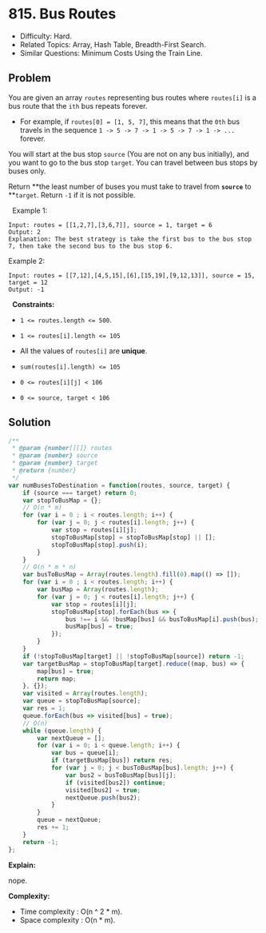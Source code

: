 # 815. Bus Routes

- Difficulty: Hard.
- Related Topics: Array, Hash Table, Breadth-First Search.
- Similar Questions: Minimum Costs Using the Train Line.

## Problem

You are given an array `routes` representing bus routes where `routes[i]` is a bus route that the `ith` bus repeats forever.


	
- For example, if `routes[0] = [1, 5, 7]`, this means that the `0th` bus travels in the sequence `1 -> 5 -> 7 -> 1 -> 5 -> 7 -> 1 -> ...` forever.


You will start at the bus stop `source` (You are not on any bus initially), and you want to go to the bus stop `target`. You can travel between bus stops by buses only.

Return **the least number of buses you must take to travel from **`source`** to **`target`. Return `-1` if it is not possible.

 
Example 1:

```
Input: routes = [[1,2,7],[3,6,7]], source = 1, target = 6
Output: 2
Explanation: The best strategy is take the first bus to the bus stop 7, then take the second bus to the bus stop 6.
```

Example 2:

```
Input: routes = [[7,12],[4,5,15],[6],[15,19],[9,12,13]], source = 15, target = 12
Output: -1
```

 
**Constraints:**


	
- `1 <= routes.length <= 500`.
	
- `1 <= routes[i].length <= 105`
	
- All the values of `routes[i]` are **unique**.
	
- `sum(routes[i].length) <= 105`
	
- `0 <= routes[i][j] < 106`
	
- `0 <= source, target < 106`



## Solution

```javascript
/**
 * @param {number[][]} routes
 * @param {number} source
 * @param {number} target
 * @return {number}
 */
var numBusesToDestination = function(routes, source, target) {
    if (source === target) return 0;
    var stopToBusMap = {};
    // O(n * m)
    for (var i = 0 ; i < routes.length; i++) {
        for (var j = 0; j < routes[i].length; j++) {
            var stop = routes[i][j];
            stopToBusMap[stop] = stopToBusMap[stop] || [];
            stopToBusMap[stop].push(i);
        }
    }
    // O(n * m * n)
    var busToBusMap = Array(routes.length).fill(0).map(() => []);
    for (var i = 0 ; i < routes.length; i++) {
        var busMap = Array(routes.length);
        for (var j = 0; j < routes[i].length; j++) {
            var stop = routes[i][j];
            stopToBusMap[stop].forEach(bus => {
                bus !== i && !busMap[bus] && busToBusMap[i].push(bus);
                busMap[bus] = true;
            });
        }
    }
    if (!stopToBusMap[target] || !stopToBusMap[source]) return -1;
    var targetBusMap = stopToBusMap[target].reduce((map, bus) => {
        map[bus] = true;
        return map;
    }, {});
    var visited = Array(routes.length);
    var queue = stopToBusMap[source];
    var res = 1;
    queue.forEach(bus => visited[bus] = true);
    // O(n)
    while (queue.length) {
        var nextQueue = [];
        for (var i = 0; i < queue.length; i++) {
            var bus = queue[i];
            if (targetBusMap[bus]) return res;
            for (var j = 0; j < busToBusMap[bus].length; j++) {
                var bus2 = busToBusMap[bus][j];
                if (visited[bus2]) continue;
                visited[bus2] = true;
                nextQueue.push(bus2);
            }
        }
        queue = nextQueue;
        res += 1;
    }
    return -1;
};
```

**Explain:**

nope.

**Complexity:**

* Time complexity : O(n ^ 2 * m).
* Space complexity : O(n * m).
